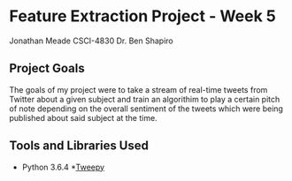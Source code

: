 # Feature Extraction Project - Week 5

Jonathan Meade
CSCI-4830
Dr. Ben Shapiro

## Project Goals

The goals of my project were to take a stream of real-time tweets from Twitter about a given subject and train an algorithim to play a certain pitch of note depending
on the overall sentiment of the tweets which were being published about said subject at the time.  

## Tools and Libraries Used
* Python 3.6.4
*[Tweepy](https://www.tweepy.org)
